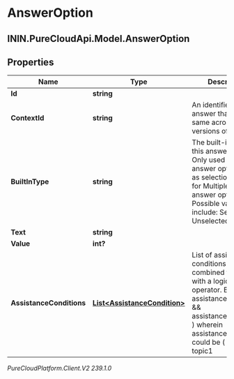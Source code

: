 # AnswerOption

## ININ.PureCloudApi.Model.AnswerOption

## Properties

|Name | Type | Description | Notes|
|------------ | ------------- | ------------- | -------------|
| **Id** | **string** |  | [optional] |
| **ContextId** | **string** | An identifier for this answer that stays the same across versions of the form. | [optional] |
| **BuiltInType** | **string** | The built-in type of this answer option. Only used for built-in answer options such as selection states for Multiple Select answer options. Possible values include: Selected, Unselected | [optional] |
| **Text** | **string** |  | [optional] |
| **Value** | **int?** |  | [optional] |
| **AssistanceConditions** | [**List&lt;AssistanceCondition&gt;**](AssistanceCondition) | List of assistance conditions which are combined together with a logical AND operator. Eg ( assistanceCondtion1 &amp;&amp; assistanceCondition2 ) wherein assistanceCondition could be ( EXISTS topic1 || topic2 || ... ) or (NOTEXISTS topic3 || topic4 || ...). | [optional] |



_PureCloudPlatform.Client.V2 239.1.0_
